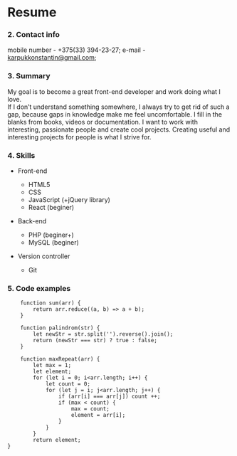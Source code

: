 # Resume

### 2. Contact info

mobile number - +375(33) 394-23-27; 
e-mail - karpukkonstantin@gmail.com;

### 3. Summary

My goal is to become a great front-end developer and work doing what I love.    
If I don’t understand something somewhere, I always try to get rid of such a gap, because gaps in knowledge make me feel uncomfortable. I fill in the blanks from books, videos or documentation.
I want to work with interesting, passionate people and create cool projects. Creating useful and interesting projects for people is what I strive for.

### 4. Skills

- Front-end
    * HTML5
    * CSS
    * JavaScript (+jQuery library)
    * React (beginer)

- Back-end
    * PHP (beginer+)
    * MySQL (beginer)

- Version controller
    * Git

### 5. Code examples

```JS
    function sum(arr) {
        return arr.reduce((a, b) => a + b);
    }

    function palindrom(str) {
        let newStr = str.split('').reverse().join();
        return (newStr === str) ? true : false;
    }

    function maxRepeat(arr) {
        let max = 1;
        let element;
        for (let i = 0; i<arr.length; i++) {
            let count = 0;
            for (let j = i; j<arr.length; j++) {
                if (arr[i] === arr[j]) count ++;
                if (max < count) {
                    max = count;
                    element = arr[i];
                }     
            }  
        }
        return element;
}

```